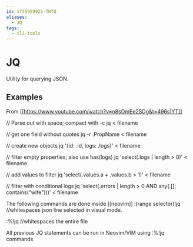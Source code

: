 ```yaml
---
id: 1735959925-THTQ
aliases:
  - JQ
tags:
  - cli-tools
---
```


# JQ

Utility for querying JSON.

## Examples
From [[https://www.youtube.com/watch?v=n8sOmEe2SDg&t=496s|YT]]


  // Parse out with space; compact with -c
  jq < filename

  // get one field without quotes
  jq -r .PropName < filename

  // create new objects
  jq '{id: .id, logs: .logs}' < filename

  // filter empty properties; also use has(logs)
  jq 'select(.logs | length > 0)' < filename

  // add values to filter
  jq 'select(.values.a + .values.b > 1)' < filename

  // filter with conditional logs
  jq 'select(.errors | length > 0 AND any(.[]; contains("wife")))' < filename

The following commands are done inside [[neovim]]
  :(range selector)!jq   //whitespaces json line selected in visual mode. 

  :%!jq  //whitespaces the entire file

All previous JQ statements can be run in Neovim/VIM using :%!jq commands

